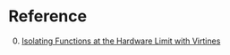 # Reference

0. [Isolating Functions at the Hardware Limit with Virtines](https://arxiv.org/pdf/2104.11324.pdf)

